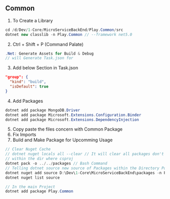## Common 
1. To Create a Library
```c#
cd /d/Dev/1-Core/MicroServiceBackEnd/Play.Common/src
dotnet new classlib -n Play.Common // --framework net5.0
```
2. Ctrl + Shift + P (Command Palate)
```c#
.Net: Generate Assets for Build & Debug
// will Generate Task.json for 
```
3. Add below Section in Task.json
```json
"group": {
  "kind": "build",
  "isDefault": true
}
```
4. Add Packages
```c#
dotnet add package MongoDB.Driver
dotnet add package Microsoft.Extensions.Configuration.Binder
dotnet add package Microsoft.Extensions.DependencyInjection
```
5. Copy paste the files concern with Common Package
6. Fix Imports
7. Build and Make Package for Upcomming Usage
```c#
// Clear Nuget Cache
// dotnet nuget locals all --clear // It will clear all packages don't use it
// within the dir where csproj
dotnet pack -o ../../packages // Bash Command
// Telling dotnet source new source of Packages within the Directory PowerShell Command
dotnet nuget add source D:\Dev\1-Core\MicroServiceBackEnd\packages -n PlayEconomy2 // PS Command
dotnet nuget list source

// In the main Project
dotnet add package Play.Common
```